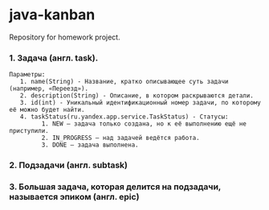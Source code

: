 # java-kanban
Repository for homework project.


### 1. Задача (англ. task). 
    Параметры:
       1. name(String) - Название, кратко описывающее суть задачи (например, «Переезд»).
       2. description(String) - Описание, в котором раскрываются детали.
       3. id(int) - Уникальный идентификационный номер задачи, по которому её можно будет найти.
       4. taskStatus(ru.yandex.app.service.TaskStatus) - Статусы:
             1. NEW — задача только создана, но к её выполнению ещё не приступили.
             2. IN_PROGRESS — над задачей ведётся работа.
             3. DONE — задача выполнена.

### 2. Подзадачи (англ. subtask)
### 3. Большая задача, которая делится на подзадачи, называется эпиком (англ. epic)